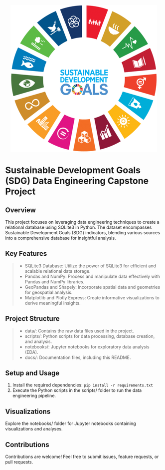 <p align="center">
  <img src="./Dashboard%20Demonstration/assets/sdg_logo.png" alt="SDG Logo">
</p>

#  Sustainable Development Goals (SDG) Data Engineering Capstone Project
## Overview
This project focuses on leveraging data engineering techniques to create a relational database using SQLite3 in Python. The dataset encompasses Sustainable Development Goals (SDG) indicators, blending various sources into a comprehensive database for insightful analysis.

## Key Features
> * SQLite3 Database: Utilize the power of SQLite3 for efficient and scalable relational data storage.
> * Pandas and NumPy: Process and manipulate data effectively with Pandas and NumPy libraries.
> *  GeoPandas and Shapely: Incorporate spatial data and geometries for geospatial analysis.
> * Matplotlib and Plotly Express: Create informative visualizations to derive meaningful insights.
## Project Structure
> * data/: Contains the raw data files used in the project.
> * scripts/: Python scripts for data processing, database creation, and analysis.
> * notebooks/: Jupyter notebooks for exploratory data analysis (EDA).
> * docs/: Documentation files, including this README.
## Setup and Usage
1. Install the required dependencies:  `pip install -r requirements.txt`
2. Execute the Python scripts in the scripts/ folder to run the data engineering pipeline.
## Visualizations
Explore the notebooks/ folder for Jupyter notebooks containing visualizations and analyses.

## Contributions
Contributions are welcome! Feel free to submit issues, feature requests, or pull requests.